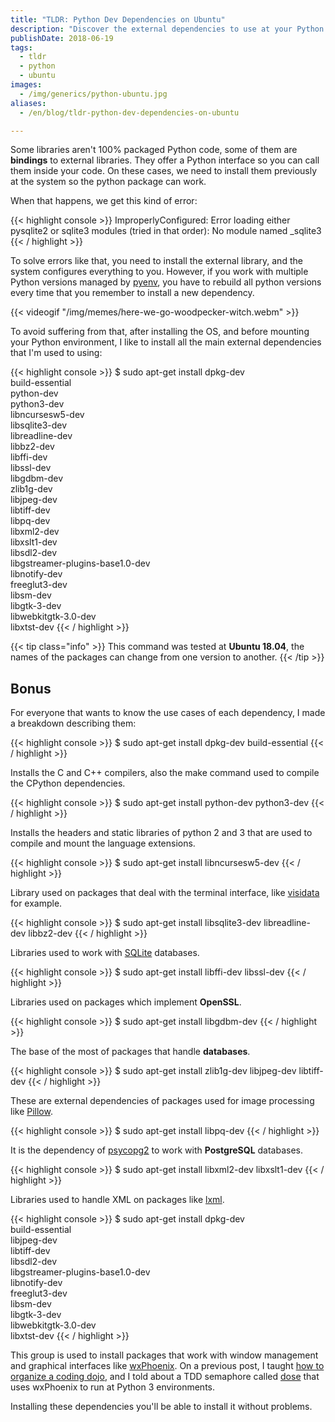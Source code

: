 ```yaml
---
title: "TLDR: Python Dev Dependencies on Ubuntu"
description: "Discover the external dependencies to use at your Python development environment on Ubuntu"
publishDate: 2018-06-19
tags:
  - tldr
  - python
  - ubuntu
images:
  - /img/generics/python-ubuntu.jpg
aliases:
  - /en/blog/tldr-python-dev-dependencies-on-ubuntu

---
```


Some libraries aren't 100% packaged Python code, some of them are **bindings** to external libraries. They offer a Python interface so you can call them inside your code. On these cases, we need to install them previously at the system so the python package can work.

When that happens, we get this kind of error:

{{< highlight console >}}
ImproperlyConfigured: Error loading either pysqlite2 or sqlite3 modules (tried in that order): No module named _sqlite3
{{< / highlight >}}

To solve errors like that, you need to install the external library, and the system configures everything to you. However, if you work with multiple Python versions managed by [pyenv](https://github.com/pyenv/pyenv), you have to rebuild all python versions every time that you remember to install a new dependency.

{{< videogif "/img/memes/here-we-go-woodpecker-witch.webm" >}}

To avoid suffering from that, after installing the OS, and before mounting your Python environment, I like to install all the main external dependencies that I'm used to using:

{{< highlight console >}}
$ sudo apt-get install dpkg-dev \
                       build-essential \
                       python-dev \
                       python3-dev \
                       libncursesw5-dev \
                       libsqlite3-dev \
                       libreadline-dev \
                       libbz2-dev \
                       libffi-dev \
                       libssl-dev \
                       libgdbm-dev \
                       zlib1g-dev \
                       libjpeg-dev \
                       libtiff-dev \
                       libpq-dev \
                       libxml2-dev \
                       libxslt1-dev \
                       libsdl2-dev \
                       libgstreamer-plugins-base1.0-dev \
                       libnotify-dev \
                       freeglut3-dev \
                       libsm-dev \
                       libgtk-3-dev \
                       libwebkitgtk-3.0-dev \
                       libxtst-dev
{{< / highlight >}}

{{< tip class="info" >}}
This command was tested at **Ubuntu 18.04**, the names of the packages can change from one version to another.
{{< /tip >}}

## Bonus

For everyone that wants to know the use cases of each dependency, I made a breakdown describing them:

{{< highlight console >}}
$ sudo apt-get install dpkg-dev build-essential
{{< / highlight >}}

Installs the C and C++ compilers, also the make command used to compile the CPython dependencies.

{{< highlight console >}}
$ sudo apt-get install python-dev python3-dev
{{< / highlight >}}

Installs the headers and static libraries of python 2 and 3 that are used to compile and mount the language extensions.

{{< highlight console >}}
$ sudo apt-get install libncursesw5-dev
{{< / highlight >}}

Library used on packages that deal with the terminal interface, like [visidata](https://github.com/saulpw/visidata) for example.

{{< highlight console >}}
$ sudo apt-get install libsqlite3-dev libreadline-dev libbz2-dev
{{< / highlight >}}

Libraries used to work with [SQLite](https://www.sqlite.org/index.html) databases.

{{< highlight console >}}
$ sudo apt-get install libffi-dev libssl-dev
{{< / highlight >}}

Libraries used on packages which implement **OpenSSL**.

{{< highlight console >}}
$ sudo apt-get install libgdbm-dev
{{< / highlight >}}

The base of the most of packages that handle **databases**.

{{< highlight console >}}
$ sudo apt-get install zlib1g-dev libjpeg-dev libtiff-dev
{{< / highlight >}}

These are external dependencies of packages used for image processing like [Pillow](https://github.com/python-pillow/Pillow).

{{< highlight console >}}
$ sudo apt-get install libpq-dev
{{< / highlight >}}

It is the dependency of [psycopg2](https://github.com/psycopg/psycopg2) to work with **PostgreSQL** databases.

{{< highlight console >}}
$ sudo apt-get install libxml2-dev libxslt1-dev
{{< / highlight >}}

Libraries used to handle XML on packages like [lxml](https://github.com/lxml/lxml).

{{< highlight console >}}
$ sudo apt-get install dpkg-dev \
                       build-essential \
                       libjpeg-dev \
                       libtiff-dev \
                       libsdl2-dev \
                       libgstreamer-plugins-base1.0-dev \
                       libnotify-dev \
                       freeglut3-dev \
                       libsm-dev \
                       libgtk-3-dev \
                       libwebkitgtk-3.0-dev \
                       libxtst-dev
{{< / highlight >}}

This group is used to install packages that work with window management and graphical interfaces like [wxPhoenix](https://github.com/wxWidgets/Phoenix). On a previous post, I taught [how to organize a coding dojo](/blog/coding-dojo-101/), and I told about a TDD semaphore called [dose](https://github.com/danilobellini/dose) that uses wxPhoenix to run at Python 3 environments.

Installing these dependencies you'll be able to install it without problems.
